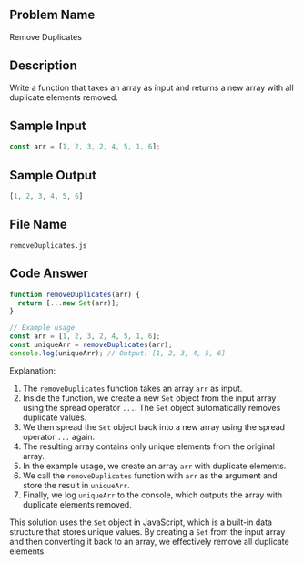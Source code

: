 ## Problem Name
Remove Duplicates

## Description
Write a function that takes an array as input and returns a new array with all duplicate elements removed.

## Sample Input
```javascript
const arr = [1, 2, 3, 2, 4, 5, 1, 6];
```

## Sample Output
```javascript
[1, 2, 3, 4, 5, 6]
```

## File Name
`removeDuplicates.js`

## Code Answer
```javascript
function removeDuplicates(arr) {
  return [...new Set(arr)];
}

// Example usage
const arr = [1, 2, 3, 2, 4, 5, 1, 6];
const uniqueArr = removeDuplicates(arr);
console.log(uniqueArr); // Output: [1, 2, 3, 4, 5, 6]
```

Explanation:
1. The `removeDuplicates` function takes an array `arr` as input.
2. Inside the function, we create a new `Set` object from the input array using the spread operator `...`. The `Set` object automatically removes duplicate values.
3. We then spread the `Set` object back into a new array using the spread operator `...` again.
4. The resulting array contains only unique elements from the original array.
5. In the example usage, we create an array `arr` with duplicate elements.
6. We call the `removeDuplicates` function with `arr` as the argument and store the result in `uniqueArr`.
7. Finally, we log `uniqueArr` to the console, which outputs the array with duplicate elements removed.

This solution uses the `Set` object in JavaScript, which is a built-in data structure that stores unique values. By creating a `Set` from the input array and then converting it back to an array, we effectively remove all duplicate elements.